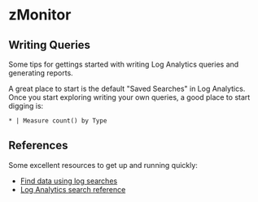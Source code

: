 # zMonitor

## Writing Queries

Some tips for gettings started with writing Log Analytics queries and generating reports.

A great place to start is the default "Saved Searches" in Log Analytics. Once you start exploring writing your own queries, a good place to start digging is:

```LogAnalytics
* | Measure count() by Type
```

## References

Some excellent resources to get up and running quickly:

* [Find data using log searches](https://docs.microsoft.com/en-us/azure/log-analytics/log-analytics-log-searches)
* [Log Analytics search reference](https://docs.microsoft.com/en-us/azure/log-analytics/log-analytics-search-reference)